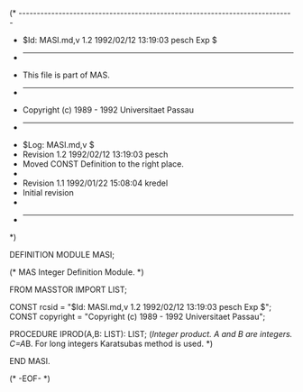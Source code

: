 (* ----------------------------------------------------------------------------
 * $Id: MASI.md,v 1.2 1992/02/12 13:19:03 pesch Exp $
 * ----------------------------------------------------------------------------
 * This file is part of MAS.
 * ----------------------------------------------------------------------------
 * Copyright (c) 1989 - 1992 Universitaet Passau
 * ----------------------------------------------------------------------------
 * $Log: MASI.md,v $
 * Revision 1.2  1992/02/12  13:19:03  pesch
 * Moved CONST Definition to the right place.
 *
 * Revision 1.1  1992/01/22  15:08:04  kredel
 * Initial revision
 *
 * ----------------------------------------------------------------------------
 *)

DEFINITION MODULE MASI;

(* MAS Integer Definition Module. *)



FROM MASSTOR IMPORT LIST;

CONST rcsid = "$Id: MASI.md,v 1.2 1992/02/12 13:19:03 pesch Exp $";
CONST copyright = "Copyright (c) 1989 - 1992 Universitaet Passau";



PROCEDURE IPROD(A,B: LIST): LIST; 
(*Integer product.  A and B are integers.  C=A*B. For long
integers Karatsubas method is used. *)


END MASI.


(* -EOF- *)
